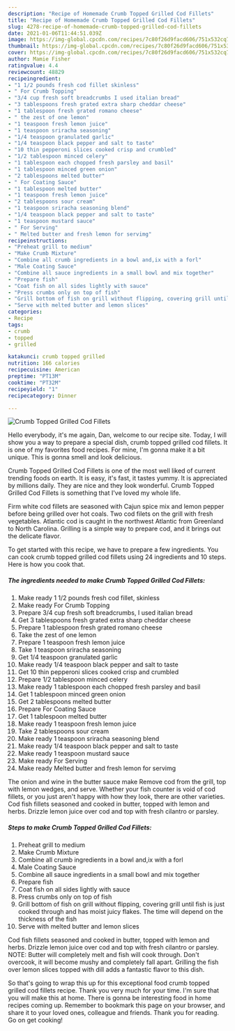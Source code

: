 ```yaml
---
description: "Recipe of Homemade Crumb Topped Grilled Cod Fillets"
title: "Recipe of Homemade Crumb Topped Grilled Cod Fillets"
slug: 4278-recipe-of-homemade-crumb-topped-grilled-cod-fillets
date: 2021-01-06T11:44:51.039Z
image: https://img-global.cpcdn.com/recipes/7c80f26d9facd606/751x532cq70/crumb-topped-grilled-cod-fillets-recipe-main-photo.jpg
thumbnail: https://img-global.cpcdn.com/recipes/7c80f26d9facd606/751x532cq70/crumb-topped-grilled-cod-fillets-recipe-main-photo.jpg
cover: https://img-global.cpcdn.com/recipes/7c80f26d9facd606/751x532cq70/crumb-topped-grilled-cod-fillets-recipe-main-photo.jpg
author: Mamie Fisher
ratingvalue: 4.4
reviewcount: 48829
recipeingredient:
- "1 1/2 pounds fresh cod fillet skinless"
- " For Crumb Topping"
- "3/4 cup fresh soft breadcrumbs I used italian bread"
- "3 tablespoons fresh grated extra sharp cheddar cheese"
- "1 tablespoon fresh grated romano cheese"
- " the zest of one lemon"
- "1 teaspoon fresh lemon juice"
- "1 teaspoon sriracha seasoning"
- "1/4 teaspoon granulated garlic"
- "1/4 teaspoon black pepper and salt to taste"
- "10 thin pepperoni slices cooked crisp and crumbled"
- "1/2 tablespoon minced celery"
- "1 tablespoon each chopped fresh parsley and basil"
- "1 tablespoon minced green onion"
- "2 tablespoons melted butter"
- " For Coating Sauce"
- "1 tablespoon melted butter"
- "1 teaspoon fresh lemon juice"
- "2 tablespoons sour cream"
- "1 teaspoon sriracha seasoning blend"
- "1/4 teaspoon black pepper and salt to taste"
- "1 teaspoon mustard sauce"
- " For Serving"
- " Melted butter and fresh lemon for servimg"
recipeinstructions:
- "Preheat grill to medium"
- "Make Crumb Mixture"
- "Combine all crumb ingredients in a bowl and,ix with a forl"
- "Male Coating Sauce"
- "Combine all sauce ingredients in a small bowl and mix together"
- "Prepare fish"
- "Coat fish on all sides lightly with sauce"
- "Press crumbs only on top of fish"
- "Grill bottom of fish on grill without flipping, covering grill until fish is just cooked through and has moist juicy flakes. The time will depend on the thickness of the fish"
- "Serve with melted butter and lemon slices"
categories:
- Recipe
tags:
- crumb
- topped
- grilled

katakunci: crumb topped grilled 
nutrition: 166 calories
recipecuisine: American
preptime: "PT13M"
cooktime: "PT32M"
recipeyield: "1"
recipecategory: Dinner

---
```



![Crumb Topped Grilled Cod Fillets](https://img-global.cpcdn.com/recipes/7c80f26d9facd606/751x532cq70/crumb-topped-grilled-cod-fillets-recipe-main-photo.jpg)

Hello everybody, it's me again, Dan, welcome to our recipe site. Today, I will show you a way to prepare a special dish, crumb topped grilled cod fillets. It is one of my favorites food recipes. For mine, I'm gonna make it a bit unique. This is gonna smell and look delicious.

Crumb Topped Grilled Cod Fillets is one of the most well liked of current trending foods on earth. It is easy, it's fast, it tastes yummy. It is appreciated by millions daily. They are nice and they look wonderful. Crumb Topped Grilled Cod Fillets is something that I've loved my whole life.

Firm white cod fillets are seasoned with Cajun spice mix and lemon pepper before being grilled over hot coals. Two cod filets on the grill with fresh vegetables. Atlantic cod is caught in the northwest Atlantic from Greenland to North Carolina. Grilling is a simple way to prepare cod, and it brings out the delicate flavor.


To get started with this recipe, we have to prepare a few ingredients. You can cook crumb topped grilled cod fillets using 24 ingredients and 10 steps. Here is how you cook that.

<!--inarticleads1-->

##### The ingredients needed to make Crumb Topped Grilled Cod Fillets:

1. Make ready 1 1/2 pounds fresh cod fillet, skinless
1. Make ready  For Crumb Topping
1. Prepare 3/4 cup fresh soft breadcrumbs, I used italian bread
1. Get 3 tablespoons fresh grated extra sharp cheddar cheese
1. Prepare 1 tablespoon fresh grated romano cheese
1. Take  the zest of one lemon
1. Prepare 1 teaspoon fresh lemon juice
1. Take 1 teaspoon sriracha seasoning
1. Get 1/4 teaspoon granulated garlic
1. Make ready 1/4 teaspoon black pepper and salt to taste
1. Get 10 thin pepperoni slices cooked crisp and crumbled
1. Prepare 1/2 tablespoon minced celery
1. Make ready 1 tablespoon each chopped fresh parsley and basil
1. Get 1 tablespoon minced green onion
1. Get 2 tablespoons melted butter
1. Prepare  For Coating Sauce
1. Get 1 tablespoon melted butter
1. Make ready 1 teaspoon fresh lemon juice
1. Take 2 tablespoons sour cream
1. Make ready 1 teaspoon sriracha seasoning blend
1. Make ready 1/4 teaspoon black pepper and salt to taste
1. Make ready 1 teaspoon mustard sauce
1. Make ready  For Serving
1. Make ready  Melted butter and fresh lemon for servimg


The onion and wine in the butter sauce make Remove cod from the grill, top with lemon wedges, and serve. Whether your fish counter is void of cod fillets, or you just aren&#39;t happy with how they look, there are other varieties. Cod fish fillets seasoned and cooked in butter, topped with lemon and herbs. Drizzle lemon juice over cod and top with fresh cilantro or parsley. 

<!--inarticleads2-->

##### Steps to make Crumb Topped Grilled Cod Fillets:

1. Preheat grill to medium
1. Make Crumb Mixture
1. Combine all crumb ingredients in a bowl and,ix with a forl
1. Male Coating Sauce
1. Combine all sauce ingredients in a small bowl and mix together
1. Prepare fish
1. Coat fish on all sides lightly with sauce
1. Press crumbs only on top of fish
1. Grill bottom of fish on grill without flipping, covering grill until fish is just cooked through and has moist juicy flakes. The time will depend on the thickness of the fish
1. Serve with melted butter and lemon slices


Cod fish fillets seasoned and cooked in butter, topped with lemon and herbs. Drizzle lemon juice over cod and top with fresh cilantro or parsley. NOTE: Butter will completely melt and fish will cook through. Don&#39;t overcook, it will become mushy and completely fall apart. Grilling the fish over lemon slices topped with dill adds a fantastic flavor to this dish. 

So that's going to wrap this up for this exceptional food crumb topped grilled cod fillets recipe. Thank you very much for your time. I'm sure that you will make this at home. There is gonna be interesting food in home recipes coming up. Remember to bookmark this page on your browser, and share it to your loved ones, colleague and friends. Thank you for reading. Go on get cooking!
